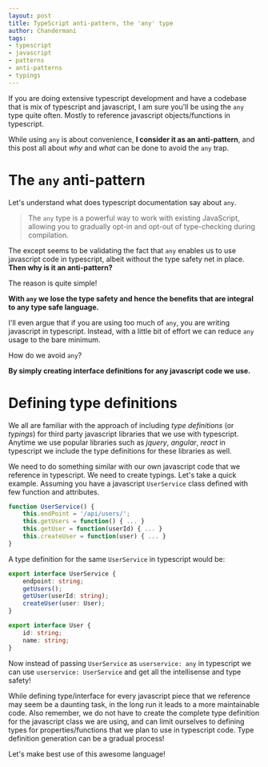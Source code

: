```yaml
---
layout: post
title: TypeScript anti-pattern, the 'any' type
author: Chandermani
tags:
- typescript
- javascript
- patterns
- anti-patterns
- typings
---
```


If you are doing extensive typescript development and have a codebase that is mix of typescript and javascript, I am sure you'll be using the `any` type quite often. Mostly to reference javascript objects/functions in typescript.

While using `any` is about convenience, **I consider it as an anti-pattern**, and this post all about _why_ and _what_ can be done to avoid the `any` trap.


# The `any` anti-pattern

Let's understand what does typescript documentation say about `any`.

> The `any` type is a powerful way to work with existing JavaScript, allowing you to gradually opt-in and opt-out of type-checking during compilation.

The except seems to be validating the fact that `any` enables us to use javascript code in typescript, albeit without the type safety net in place. **Then why is it an anti-pattern?**

The reason is quite simple!

**With `any` we lose the type safety and hence the benefits that are integral to any type safe language.** 

I'll even argue that if you are using too much of `any`, you are writing javascript in typescript. Instead, with a little bit of effort we can reduce `any` usage to the bare minimum.

How do we avoid `any`?

**By simply creating interface definitions for any javascript code we use.**


# Defining type definitions

We all are familiar with the approach of including *type definitions* (or *typings*) for third party javascript libraries that we use with typescript. Anytime we use popular libraries such as *jquery*, *angular*, *react* in typescript we include the type definitions for these libraries as well.

We need to do something similar with our own javascript code that we reference in typescript. We need to create typings. Let's take a quick example. Assuming you have a javascript `UserService` class defined with few function and attributes.

```javascript
function UserService() {
    this.endPoint = '/api/users/';
    this.getUsers = function() { ... }
    this.getUser = function(userId) { ... }
    this.createUser = function(user) { ... }
}
```
A type definition for the same `UserService` in typescript would be:

```typescript
export interface UserService {
    endpoint: string;
    getUsers();
    getUser(userId: string);
    createUser(user: User);
}

export interface User {
    id: string;
    name: string;
}

```
Now instead of passing `UserService` as `userservice: any` in typescript we can use `userservice: UserService` and get all the intellisense and type safety!

While defining type/interface for every javascript piece that we reference may seem be a daunting task, in the long run it leads to a more maintainable code. Also remember, we do not have to create the complete type definition for the javascript class we are using, and can limit ourselves to defining types for properties/functions that we plan to use in typescript code. Type definition generation can be a gradual process!

Let's make best use of this awesome language!